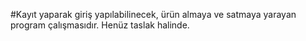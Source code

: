 #Kayıt yaparak giriş yapılabilinecek, ürün almaya ve satmaya yarayan program çalışmasıdır. Henüz taslak halinde.

